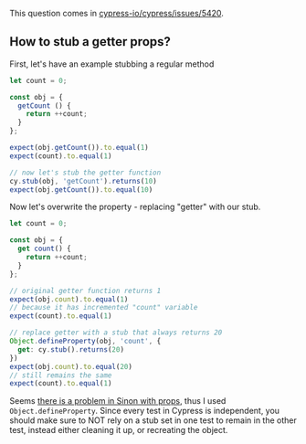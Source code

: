 This question comes in [cypress-io/cypress/issues/5420](https://github.com/cypress-io/cypress/issues/5420).

## How to stub a getter props?

First, let's have an example stubbing a regular method

<!-- fiddle Stub method -->
```js
let count = 0;

const obj = {
  getCount () {
    return ++count;
  }
};

expect(obj.getCount()).to.equal(1)
expect(count).to.equal(1)

// now let's stub the getter function
cy.stub(obj, 'getCount').returns(10)
expect(obj.getCount()).to.equal(10)
```
<!-- fiddle-end -->

Now let's overwrite the property - replacing "getter" with our stub.

<!-- fiddle Stub getter -->
```js
let count = 0;

const obj = {
  get count() {
    return ++count;
  }
};

// original getter function returns 1
expect(obj.count).to.equal(1)
// because it has incremented "count" variable
expect(count).to.equal(1)

// replace getter with a stub that always returns 20
Object.defineProperty(obj, 'count', {
  get: cy.stub().returns(20)
})
expect(obj.count).to.equal(20)
// still remains the same
expect(count).to.equal(1)
```
<!-- fiddle-end -->

Seems [there is a problem in Sinon with props](https://github.com/sinonjs/sinon/issues/1018), thus I used `Object.defineProperty`. Since every test in Cypress is independent, you should make sure to NOT rely on a stub set in one test to remain in the other test, instead either cleaning it up, or recreating the object.
